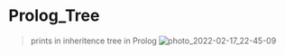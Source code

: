 # Prolog_Tree
> prints in inheritence tree in Prolog 
![photo_2022-02-17_22-45-09](https://user-images.githubusercontent.com/90776557/229385767-ac55799b-2887-4d74-9363-4add0ca2a7ec.jpg)
